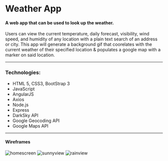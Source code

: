 # Weather App

#### A web app that can be used to look up the weather. 


Users can view the current temperature, daily forecast, visibility, wind speed, and humidity of any location with a plain text search of an address or city.  This app will generate a background gif that coorelates with the current weather of their specified location & populates a google map with a marker on said location. 

***

### Technologies: 

- HTML 5, CSS3, BootStrap 3
- JavaScript
- AngularJS
- Axios
- Node.js
- Express
- DarkSky API
- Google Geocoding API
- Google Maps API

***

#### Wireframes 

![homescreen](https://i.imgur.com/s3t6Ohq.png)
![sunnyview](https://i.imgur.com/Lz38KNA.png)
![rainview](https://i.imgur.com/lbj9Xmt.png)

